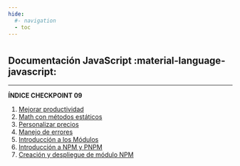 ```yaml
---
hide:
  #- navigation
  - toc
---
```


#

[<h1 class="title-index">Checkpoint 09</h1>]: # 

## <h2 class="description-index">Documentación JavaScript :material-language-javascript:</h2>
<hr>

**ÍNDICE CHECKPOINT 09**

  1. [Mejorar productividad](mejorar-productividad-js.md)
  2. [Math con métodos estáticos](math-js.md)
  3. [Personalizar precios](personalizar-precios-js.md)
  4. [Manejo de errores](manejar-errores-js.md)
  5. [Introducción a los Módulos](modulos-js.md)
  6. [Introducción a NPM y PNPM](npm-pnpm-js.md)
  7. [Creación y despliegue de módulo NPM](crear-desplegar-modulo-npm-js.md)

<br>
<br>
